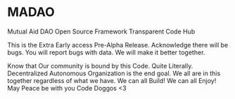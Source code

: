 # MADAO
Mutual Aid DAO Open Source Framework Transparent Code Hub


This is the Extra Early access Pre-Alpha Release. Acknowledge there will be bugs. You will report bugs with data. We will make it better together. 


Know that Our community is bound by this Code. Quite Literally. Decentralized Autonomous Organization is the end goal. We all are in this together regardless of what we have. We can all Build! We can all Enjoy! May Peace be with you Code Doggos <3
